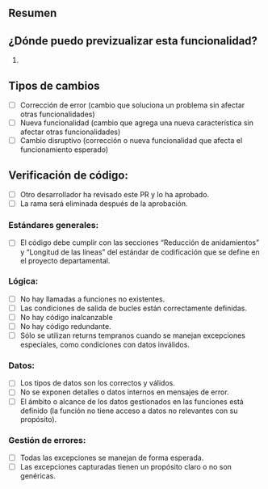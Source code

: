 <!--- Proporciona un resumen general de tus cambios en el título -->

## Resumen
<!--- Explica brevemente qué hace este PR y por qué es necesario. -->

## ¿Dónde puedo previzualizar esta funcionalidad?
<!--- Explica cómo se puede acceder a esta funcionalidad -->
1. 

## Tipos de cambios
<!--- ¿Qué tipos de cambios introduce tu código? Marca con una `x` las opciones que correspondan: -->
- [ ] Corrección de error (cambio que soluciona un problema sin afectar otras funcionalidades)
- [ ] Nueva funcionalidad (cambio que agrega una nueva característica sin afectar otras funcionalidades)
- [ ] Cambio disruptivo (corrección o nueva funcionalidad que afecta el funcionamiento esperado)

## Verificación de código:
<!--- Revisa todos los siguientes puntos y marca con una `x` los que apliquen. -->

- [ ] Otro desarrollador ha revisado este PR y lo ha aprobado.
- [ ] La rama será eliminada después de la aprobación.

### Estándares generales:

- [ ]  El código debe cumplir con las secciones “Reducción de anidamientos” y “Longitud de las líneas” del estándar de codificación que se define en el proyecto departamental.

### Lógica:

- [ ]  No hay llamadas a funciones no existentes.
- [ ]  Las condiciones de salida de bucles están correctamente definidas.
- [ ]  No hay código inalcanzable
- [ ]  No hay código redundante.
- [ ]  Sólo se utilizan returns tempranos cuando se manejan excepciones especiales, como condiciones con datos inválidos.

### Datos:

- [ ]  Los tipos de datos son los correctos y válidos.
- [ ]  No se exponen detalles o datos internos en mensajes de error.
- [ ]  El ámbito o alcance de los datos gestionados en las funciones está definido (la función no tiene acceso a datos no relevantes con su propósito).

### Gestión de errores:

- [ ]  Todas las excepciones se manejan de forma esperada.
- [ ]  Las excepciones capturadas tienen un propósito claro o no son genéricas.
